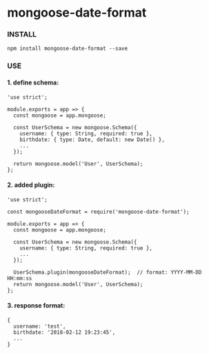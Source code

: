 # mongoose-date-format

### INSTALL
```
npm install mongoose-date-format --save
```

### USE

#### 1. define schema:
```
'use strict';

module.exports = app => {
  const mongoose = app.mongoose;

  const UserSchema = new mongoose.Schema({
    username: { type: String, required: true },
    birthdate: { type: Date, default: new Date() },
    ...
  });

  return mongoose.model('User', UserSchema);
};

```
#### 2. added plugin:
```
'use strict';

const mongooseDateFormat = require('mongoose-date-format');

module.exports = app => {
  const mongoose = app.mongoose;

  const UserSchema = new mongoose.Schema({
    username: { type: String, required: true },
    ...
  });
  
  UserSchema.plugin(mongooseDateFormat);  // format: YYYY-MM-DD HH:mm:ss
  return mongoose.model('User', UserSchema);
};
```

#### 3. response format:
```
{
  username: 'test',
  birthdate: '2018-02-12 19:23:45',
  ...
}
```
